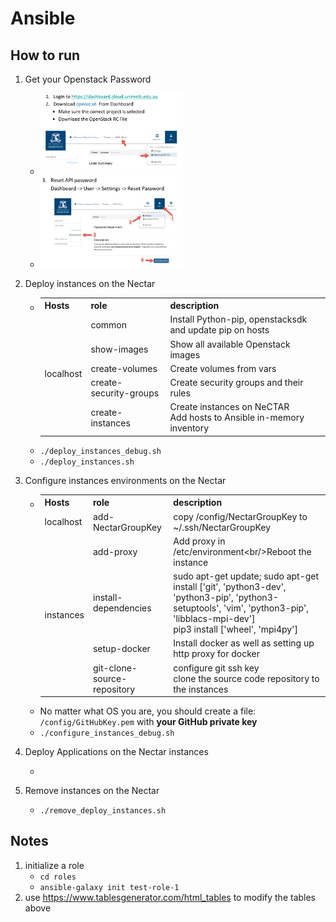 # Ansible
## How to run
1. Get your Openstack Password
    - <img src="docs/1.jpg" width=50%/>
    - <img src="docs/2.jpg" width=50%/>

2. Deploy instances on the Nectar
    - <table>
        <tr>
            <th>Hosts</th>
            <th>role</th>
            <th>description</th>
        </tr>
        <tr>
            <td rowspan="5">localhost</td>
            <td>common</td>
            <td>Install Python-pip, openstacksdk and update pip on hosts</td>
        </tr>
        <tr>
            <td>show-images</td>
            <td>Show all available Openstack images</td>
        </tr>
        <tr>
            <td>create-volumes</td>
            <td>Create volumes from vars</td>
        </tr>
        <tr>
            <td>create-security-groups</td>
            <td>Create security groups and their rules</td>
        </tr>
        <tr>
            <td>create-instances</td>
            <td>Create instances on NeCTAR<br>Add hosts to Ansible in-memory inventory</td>
        </tr>
        </table>
    - ```./deploy_instances_debug.sh```  
    - ```./deploy_instances.sh```

3. Configure instances environments on the Nectar
    - <table>
        <tr>
            <th>Hosts</th>
            <th>role</th>
            <th>description</th>
        </tr>
        <tr>
            <td><span style="font-weight:normal">localhost</span></td>
            <td><span style="font-weight:normal">add-NectarGroupKey</span><br></td>
            <td><span style="font-weight:normal">copy /config/NectarGroupKey to ~/.ssh/</span><span style="font-weight:400;font-style:normal">NectarGroupKey</span><br></td>
        </tr>
        <tr>
            <td rowspan="4">instances</td>
            <td>add-proxy</td>
            <td>Add proxy in /etc/environment&lt;br/&gt;Reboot the instance</td>
        </tr>
        <tr>
            <td>install-dependencies</td>
            <td>sudo apt-get update; sudo apt-get install ['git', 'python3-dev', 'python3-pip', 'python3-setuptools', 'vim', 'python3-pip', 'libblacs-mpi-dev']<br>pip3 install ['wheel', 'mpi4py']</td>
        </tr>
        <tr>
            <td>setup-docker</td>
            <td>Install docker as well as setting up http proxy for docker</td>
        </tr>
        <tr>
            <td><span style="font-weight:normal">git-clone-source-repository</span><br></td>
            <td>configure git ssh key<br>clone the source code repository to the instances</td>
        </tr>
        </table>
    - No matter what OS you are, you should create a file: ```/config/GitHubKey.pem``` with **your GitHub private key**
    - ```./configure_instances_debug.sh```

4. Deploy Applications on the Nectar instances
    - ``` ```

5. Remove instances on the Nectar
    - ```./remove_deploy_instances.sh```

## Notes
1. initialize a role
    - ```cd roles```
    - ```ansible-galaxy init test-role-1```
2. use https://www.tablesgenerator.com/html_tables to modify the tables above
